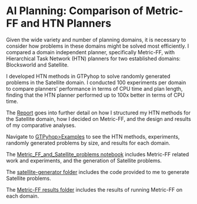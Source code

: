 # AI Planning: Comparison of Metric-FF and HTN Planners

Given the wide variety and number of planning domains, it is necessary to consider how 
problems in these domains might be solved most efficiently. I compared a domain 
independent planner, specifically Metric-FF, with Hierarchical Task Network (HTN) planners for two 
established domains: Blocksworld and Satellite. 

I developed HTN methods in GTPyhop to solve randomly generated problems in the Satellite domain. I conducted 100 experiments per domain to 
compare planners’ performance in terms of CPU time and plan length, finding that the HTN planner performed up to 100x better in terms of CPU time.

The [Report](Report.pdf) goes into further detail on how I structured my HTN methods for the Satellite domain, how I decided on Metric-FF,
and the design and results of my comparative analyses.

Navigate to [GTPyhop>Examples](GTPyhop/Examples) to see the HTN methods, experiments, randomly generated problems by size, and results for each domain. 

The [Metric_FF_and_Satellite_problems notebook](Metric_FF_and_Satellite_problems.ipynb) includes Metric-FF related work and experiments, and the generation of Satellite 
problems.

The [satellite-generator folder](satellite-generator) includes the code provided to me to generate Satellite problems.

The [Metric-FF results folder](Metric-FF%20results) includes the results of running Metric-FF on each domain.
